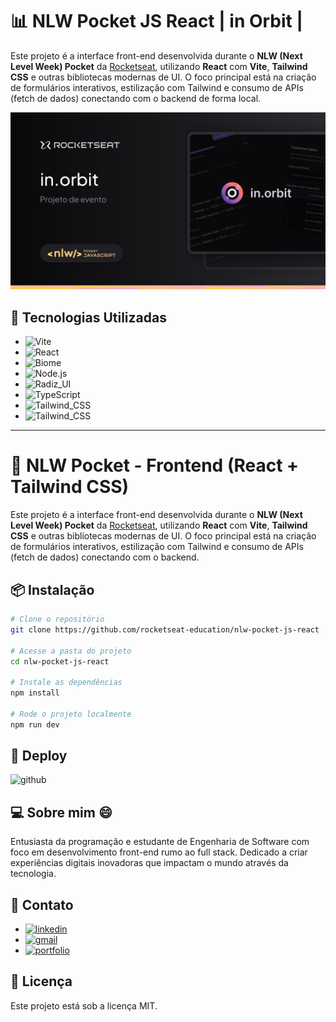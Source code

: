 
# 📊 NLW Pocket JS React |  in Orbit | 

Este projeto é a interface front-end desenvolvida durante o **NLW (Next Level Week) Pocket** da [Rocketseat](https://www.rocketseat.com.br/), utilizando **React** com **Vite**, **Tailwind CSS** e outras bibliotecas modernas de UI. O foco principal está na criação de formulários interativos, estilização com Tailwind e consumo de APIs (fetch de dados) conectando com o backend de forma local.

![preview](.github/cover.png)


## 🚀 Tecnologias Utilizadas
 
  - ![Vite](https://img.shields.io/badge/Vite-123?style=for-the-badge&logo=Vite&logoColor=green)
  - ![React](https://img.shields.io/badge/React-20232A?style=for-the-badge&logo=react&logoColor=61DAFB)
  - ![Biome](https://img.shields.io/badge/Biome-000320?style=for-the-badge&logo=Biome&logoColor=blue)
  - ![Node.js](https://img.shields.io/badge/Node.js-43853D?style=for-the-badge&logo=node.js&logoColor=white)
  - ![Radiz_UI](https://img.shields.io/badge/Radiz_UI-000009?style=for-the-badge&logo=radixUI&logoColor=white)
  - ![TypeScript](https://img.shields.io/badge/TypeScript-007ACC?style=for-the-badge&logo=typescript&logoColor=white)
  - ![Tailwind_CSS](https://img.shields.io/badge/Tailwind_CSS-38B2AC?style=for-the-badge&logo=tailwind-css&logoColor=white)
  - ![Tailwind_CSS](https://img.shields.io/badge/Tanstack_query-38B?style=for-the-badge&logo=tanstack_query&logoColor=white)





---

# 📱 NLW Pocket - Frontend (React + Tailwind CSS)

Este projeto é a interface front-end desenvolvida durante o **NLW (Next Level Week) Pocket** da [Rocketseat](https://www.rocketseat.com.br/), utilizando **React** com **Vite**, **Tailwind CSS** e outras bibliotecas modernas de UI. O foco principal está na criação de formulários interativos, estilização com Tailwind e consumo de APIs (fetch de dados) conectando com o backend.


## 📦 Instalação

```bash
# Clone o repositório
git clone https://github.com/rocketseat-education/nlw-pocket-js-react

# Acesse a pasta do projeto
cd nlw-pocket-js-react

# Instale as dependências
npm install

# Rode o projeto localmente
npm run dev
````

## 🔗 Deploy 

![github](https://img.shields.io/badge/github-000000?style=for-the-badge&logo=github&logoColor=white)



## 💻 Sobre mim 😄
 Entusiasta da programação e estudante de Engenharia de Software com foco em        desenvolvimento front-end rumo ao full stack. Dedicado a criar experiências digitais inovadoras que impactam o mundo através da tecnologia.

## 🔗 Contato 

- [![linkedin](https://img.shields.io/badge/Linkedin-0A66C2?style=for-the-badge&logo=linkedin&logoColor=white)](https://www.linkedin.com/in/jose-martinez-352032222/)
- [![gmail](https://img.shields.io/badge/Gmail-D14836?style=for-the-badge&logo=gmail&logoColor=white)](https://mailto:juniorjose1925@gmail.com)
- [![portfolio](https://img.shields.io/badge/Jose.Dev-0A0A03?style=for-the-badge&logo=react&logoColor=whit)](https://my-portfolio-jose-martinez.netlify.app/)


## 📄 Licença

Este projeto está sob a licença MIT.






